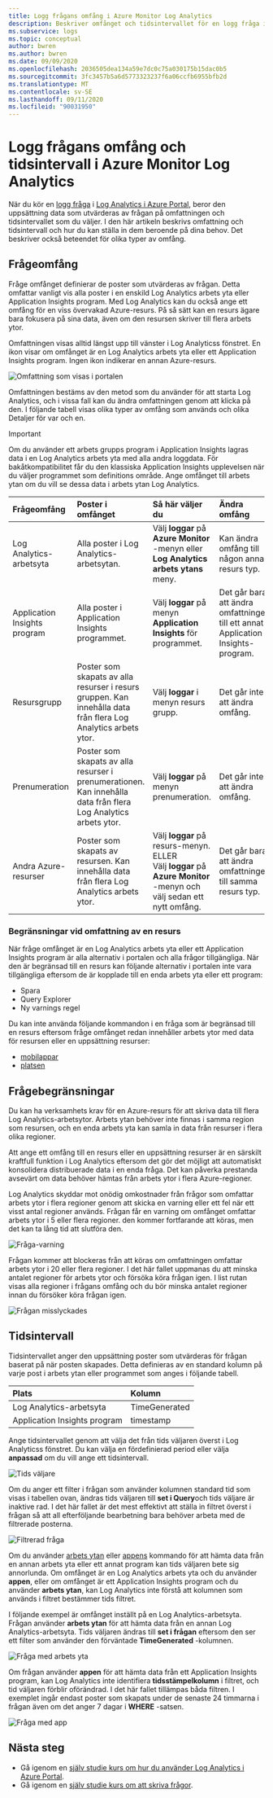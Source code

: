 ```yaml
---
title: Logg frågans omfång i Azure Monitor Log Analytics
description: Beskriver omfånget och tidsintervallet för en logg fråga i Azure Monitor Log Analytics.
ms.subservice: logs
ms.topic: conceptual
author: bwren
ms.author: bwren
ms.date: 09/09/2020
ms.openlocfilehash: 2036505dea134a59e7dc0c75a030175b15dac0b5
ms.sourcegitcommit: 3fc3457b5a6d5773323237f6a06ccfb6955bfb2d
ms.translationtype: MT
ms.contentlocale: sv-SE
ms.lasthandoff: 09/11/2020
ms.locfileid: "90031950"
---
```

# <a name="log-query-scope-and-time-range-in-azure-monitor-log-analytics"></a>Logg frågans omfång och tidsintervall i Azure Monitor Log Analytics
När du kör en [logg fråga](log-query-overview.md) i [Log Analytics i Azure Portal](get-started-portal.md), beror den uppsättning data som utvärderas av frågan på omfattningen och tidsintervallet som du väljer. I den här artikeln beskrivs omfattning och tidsintervall och hur du kan ställa in dem beroende på dina behov. Det beskriver också beteendet för olika typer av omfång.


## <a name="query-scope"></a>Frågeomfång
Fråge omfånget definierar de poster som utvärderas av frågan. Detta omfattar vanligt vis alla poster i en enskild Log Analytics arbets yta eller Application Insights program. Med Log Analytics kan du också ange ett omfång för en viss övervakad Azure-resurs. På så sätt kan en resurs ägare bara fokusera på sina data, även om den resursen skriver till flera arbets ytor.

Omfattningen visas alltid längst upp till vänster i Log Analyticss fönstret. En ikon visar om omfånget är en Log Analytics arbets yta eller ett Application Insights program. Ingen ikon indikerar en annan Azure-resurs.

![Omfattning som visas i portalen](media/scope/scope.png)

Omfattningen bestäms av den metod som du använder för att starta Log Analytics, och i vissa fall kan du ändra omfattningen genom att klicka på den. I följande tabell visas olika typer av omfång som används och olika Detaljer för var och en.

> [!IMPORTANT]
> Om du använder ett arbets grupps program i Application Insights lagras data i en Log Analytics arbets yta med alla andra loggdata. För bakåtkompatibilitet får du den klassiska Application Insights upplevelsen när du väljer programmet som definitions område. Ange omfånget till arbets ytan om du vill se dessa data i arbets ytan Log Analytics.

| Frågeomfång | Poster i omfånget | Så här väljer du | Ändra omfång |
|:---|:---|:---|:---|
| Log Analytics-arbetsyta | Alla poster i Log Analytics-arbetsytan. | Välj **loggar** på **Azure Monitor** -menyn eller **Log Analytics arbets ytans** meny.  | Kan ändra omfång till någon annan resurs typ. |
| Application Insights program | Alla poster i Application Insights programmet. | Välj **loggar** på menyn **Application Insights** för programmet. | Det går bara att ändra omfattningen till ett annat Application Insights-program. |
| Resursgrupp | Poster som skapats av alla resurser i resurs gruppen. Kan innehålla data från flera Log Analytics arbets ytor. | Välj **loggar** i menyn resurs grupp. | Det går inte att ändra omfång.|
| Prenumeration | Poster som skapats av alla resurser i prenumerationen. Kan innehålla data från flera Log Analytics arbets ytor. | Välj **loggar** på menyn prenumeration.   | Det går inte att ändra omfång. |
| Andra Azure-resurser | Poster som skapats av resursen. Kan innehålla data från flera Log Analytics arbets ytor.  | Välj **loggar** på resurs-menyn.<br>ELLER<br>Välj **loggar** på **Azure Monitor** -menyn och välj sedan ett nytt omfång. | Det går bara att ändra omfattningen till samma resurs typ. |

### <a name="limitations-when-scoped-to-a-resource"></a>Begränsningar vid omfattning av en resurs

När fråge omfånget är en Log Analytics arbets yta eller ett Application Insights program är alla alternativ i portalen och alla frågor tillgängliga. När den är begränsad till en resurs kan följande alternativ i portalen inte vara tillgängliga eftersom de är kopplade till en enda arbets yta eller ett program:

- Spara
- Query Explorer
- Ny varnings regel

Du kan inte använda följande kommandon i en fråga som är begränsad till en resurs eftersom fråge omfånget redan innehåller arbets ytor med data för resursen eller en uppsättning resurser:

- [mobilappar](app-expression.md)
- [platsen](workspace-expression.md)
 

## <a name="query-limits"></a>Frågebegränsningar
Du kan ha verksamhets krav för en Azure-resurs för att skriva data till flera Log Analytics-arbetsytor. Arbets ytan behöver inte finnas i samma region som resursen, och en enda arbets yta kan samla in data från resurser i flera olika regioner.  

Att ange ett omfång till en resurs eller en uppsättning resurser är en särskilt kraftfull funktion i Log Analytics eftersom det gör det möjligt att automatiskt konsolidera distribuerade data i en enda fråga. Det kan påverka prestanda avsevärt om data behöver hämtas från arbets ytor i flera Azure-regioner.

Log Analytics skyddar mot onödig omkostnader från frågor som omfattar arbets ytor i flera regioner genom att skicka en varning eller ett fel när ett visst antal regioner används. Frågan får en varning om omfånget omfattar arbets ytor i 5 eller flera regioner. den kommer fortfarande att köras, men det kan ta lång tid att slutföra den.

![Fråga-varning](media/scope/query-warning.png)

Frågan kommer att blockeras från att köras om omfattningen omfattar arbets ytor i 20 eller flera regioner. I det här fallet uppmanas du att minska antalet regioner för arbets ytor och försöka köra frågan igen. I list rutan visas alla regioner i frågans omfång och du bör minska antalet regioner innan du försöker köra frågan igen.

![Frågan misslyckades](media/scope/query-failed.png)


## <a name="time-range"></a>Tidsintervall
Tidsintervallet anger den uppsättning poster som utvärderas för frågan baserat på när posten skapades. Detta definieras av en standard kolumn på varje post i arbets ytan eller programmet som anges i följande tabell.

| Plats | Kolumn |
|:---|:---|
| Log Analytics-arbetsyta          | TimeGenerated |
| Application Insights program | timestamp     |

Ange tidsintervallet genom att välja det från tids väljaren överst i Log Analyticss fönstret.  Du kan välja en fördefinierad period eller välja **anpassad** om du vill ange ett tidsintervall.

![Tids väljare](media/scope/time-picker.png)

Om du anger ett filter i frågan som använder kolumnen standard tid som visas i tabellen ovan, ändras tids väljaren till **set i Query**och tids väljare är inaktive rad. I det här fallet är det mest effektivt att ställa in filtret överst i frågan så att all efterföljande bearbetning bara behöver arbeta med de filtrerade posterna.

![Filtrerad fråga](media/scope/query-filtered.png)

Om du använder [arbets ytan](workspace-expression.md) eller [appens](app-expression.md) kommando för att hämta data från en annan arbets yta eller ett annat program kan tids väljaren bete sig annorlunda. Om omfånget är en Log Analytics arbets yta och du använder **appen**, eller om omfånget är ett Application Insights program och du använder **arbets ytan**, kan Log Analytics inte förstå att kolumnen som används i filtret bestämmer tids filtret.

I följande exempel är omfånget inställt på en Log Analytics-arbetsyta.  Frågan använder **arbets ytan** för att hämta data från en annan Log Analytics-arbetsyta. Tids väljaren ändras till **set i frågan** eftersom den ser ett filter som använder den förväntade **TimeGenerated** -kolumnen.

![Fråga med arbets yta](media/scope/query-workspace.png)

Om frågan använder **appen** för att hämta data från ett Application Insights program, kan Log Analytics inte identifiera **tidsstämpelkolumn** i filtret, och tid väljaren förblir oförändrad. I det här fallet tillämpas båda filtren. I exemplet ingår endast poster som skapats under de senaste 24 timmarna i frågan även om det anger 7 dagar i **WHERE** -satsen.

![Fråga med app](media/scope/query-app.png)

## <a name="next-steps"></a>Nästa steg

- Gå igenom en [själv studie kurs om hur du använder Log Analytics i Azure Portal](get-started-portal.md).
- Gå igenom en [själv studie kurs om att skriva frågor](get-started-queries.md).